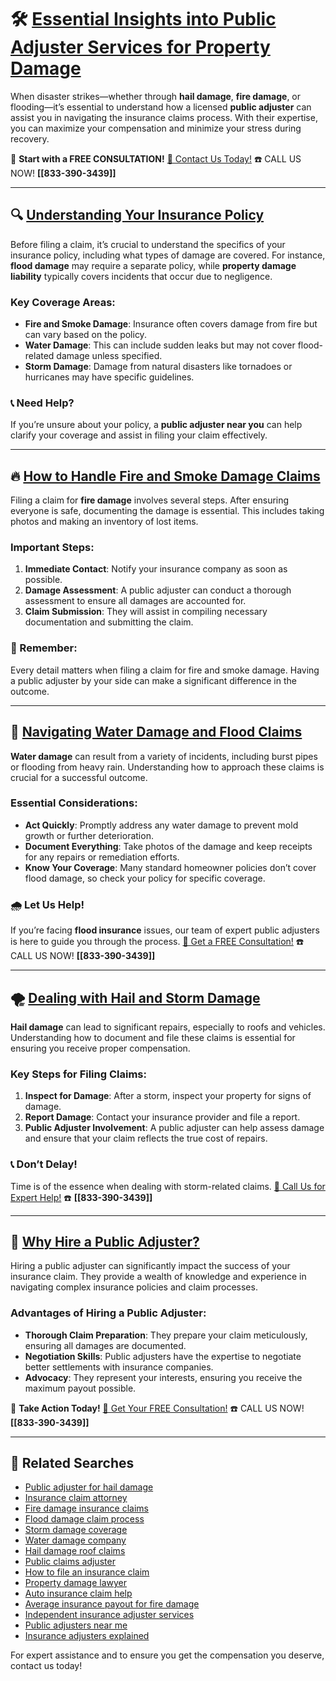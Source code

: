 # 🛠️ [Essential Insights into Public Adjuster Services for Property Damage](https://bit.ly/public-adjuster)

When disaster strikes—whether through **hail damage**, **fire damage**, or flooding—it’s essential to understand how a licensed **public adjuster** can assist you in navigating the insurance claims process. With their expertise, you can maximize your compensation and minimize your stress during recovery.

🚩 **Start with a FREE CONSULTATION!** [🚩 Contact Us Today!](https://bit.ly/public-adjuster) ☎️ CALL US NOW! **[[833-390-3439]]**

---

## 🔍 [Understanding Your Insurance Policy](https://bit.ly/public-adjuster)

Before filing a claim, it’s crucial to understand the specifics of your insurance policy, including what types of damage are covered. For instance, **flood damage** may require a separate policy, while **property damage liability** typically covers incidents that occur due to negligence.

### Key Coverage Areas:
- **Fire and Smoke Damage**: Insurance often covers damage from fire but can vary based on the policy.
- **Water Damage**: This can include sudden leaks but may not cover flood-related damage unless specified.
- **Storm Damage**: Damage from natural disasters like tornadoes or hurricanes may have specific guidelines.

### 📞 Need Help? 
If you’re unsure about your policy, a **public adjuster near you** can help clarify your coverage and assist in filing your claim effectively.

---

## 🔥 [How to Handle Fire and Smoke Damage Claims](https://bit.ly/public-adjuster)

Filing a claim for **fire damage** involves several steps. After ensuring everyone is safe, documenting the damage is essential. This includes taking photos and making an inventory of lost items.

### Important Steps:
1. **Immediate Contact**: Notify your insurance company as soon as possible.
2. **Damage Assessment**: A public adjuster can conduct a thorough assessment to ensure all damages are accounted for.
3. **Claim Submission**: They will assist in compiling necessary documentation and submitting the claim.

### 🔑 Remember:
Every detail matters when filing a claim for fire and smoke damage. Having a public adjuster by your side can make a significant difference in the outcome.

---

## 🌊 [Navigating Water Damage and Flood Claims](https://bit.ly/public-adjuster)

**Water damage** can result from a variety of incidents, including burst pipes or flooding from heavy rain. Understanding how to approach these claims is crucial for a successful outcome.

### Essential Considerations:
- **Act Quickly**: Promptly address any water damage to prevent mold growth or further deterioration.
- **Document Everything**: Take photos of the damage and keep receipts for any repairs or remediation efforts.
- **Know Your Coverage**: Many standard homeowner policies don’t cover flood damage, so check your policy for specific coverage.

### 🌧️ Let Us Help!
If you’re facing **flood insurance** issues, our team of expert public adjusters is here to guide you through the process. [🚩 Get a FREE Consultation!](https://bit.ly/public-adjuster) ☎️ CALL US NOW! **[[833-390-3439]]**

---

## 🌪️ [Dealing with Hail and Storm Damage](https://bit.ly/public-adjuster)

**Hail damage** can lead to significant repairs, especially to roofs and vehicles. Understanding how to document and file these claims is essential for ensuring you receive proper compensation.

### Key Steps for Filing Claims:
1. **Inspect for Damage**: After a storm, inspect your property for signs of damage.
2. **Report Damage**: Contact your insurance provider and file a report.
3. **Public Adjuster Involvement**: A public adjuster can help assess damage and ensure that your claim reflects the true cost of repairs.

### 📞 Don’t Delay!
Time is of the essence when dealing with storm-related claims. [🚩 Call Us for Expert Help!](https://bit.ly/public-adjuster) ☎️ **[[833-390-3439]]**

---

## 📝 [Why Hire a Public Adjuster?](https://bit.ly/public-adjuster)

Hiring a public adjuster can significantly impact the success of your insurance claim. They provide a wealth of knowledge and experience in navigating complex insurance policies and claim processes.

### Advantages of Hiring a Public Adjuster:
- **Thorough Claim Preparation**: They prepare your claim meticulously, ensuring all damages are documented.
- **Negotiation Skills**: Public adjusters have the expertise to negotiate better settlements with insurance companies.
- **Advocacy**: They represent your interests, ensuring you receive the maximum payout possible.

🚩 **Take Action Today!** [🚩 Get Your FREE Consultation!](https://bit.ly/public-adjuster) ☎️ CALL US NOW! **[[833-390-3439]]**

---

## 🔗 Related Searches
- [Public adjuster for hail damage](https://bit.ly/public-adjuster)
- [Insurance claim attorney](https://bit.ly/public-adjuster)
- [Fire damage insurance claims](https://bit.ly/public-adjuster)
- [Flood damage claim process](https://bit.ly/public-adjuster)
- [Storm damage coverage](https://bit.ly/public-adjuster)
- [Water damage company](https://bit.ly/public-adjuster)
- [Hail damage roof claims](https://bit.ly/public-adjuster)
- [Public claims adjuster](https://bit.ly/public-adjuster)
- [How to file an insurance claim](https://bit.ly/public-adjuster)
- [Property damage lawyer](https://bit.ly/public-adjuster)
- [Auto insurance claim help](https://bit.ly/public-adjuster)
- [Average insurance payout for fire damage](https://bit.ly/public-adjuster)
- [Independent insurance adjuster services](https://bit.ly/public-adjuster)
- [Public adjusters near me](https://bit.ly/public-adjuster)
- [Insurance adjusters explained](https://bit.ly/public-adjuster)

For expert assistance and to ensure you get the compensation you deserve, contact us today!
